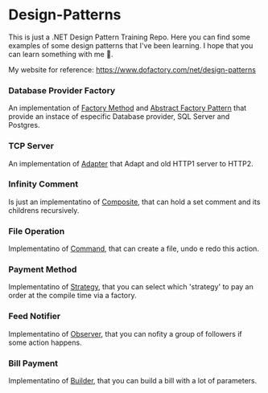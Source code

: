 # Design-Patterns

This is just a .NET Design Pattern Training Repo. Here you can find some examples of some design patterns that I've been learning.
I hope that you can learn something with me 🙂.

My website for reference: https://www.dofactory.com/net/design-patterns 

### **Database Provider Factory**
An implementation of [Factory Method](https://www.dofactory.com/net/factory-method-design-pattern) and [Abstract Factory Pattern](https://www.dofactory.com/net/abstract-factory-design-pattern)
that provide an instace of especific Database provider, SQL Server and Postgres.

### **TCP Server**
An implementation of [Adapter](https://www.dofactory.com/net/adapter-design-pattern) that Adapt and old HTTP1 server to HTTP2.

### **Infinity Comment**
Is just an implementatino of [Composite](https://www.dofactory.com/net/composite-design-pattern), that can hold a set comment and its childrens recursively.

### **File Operation**
Implementatino of [Command](https://www.dofactory.com/net/command-design-pattern), that can create a file, undo e redo this action.

### **Payment Method**
Implementatino of [Strategy](https://www.dofactory.com/net/strategy-design-pattern), that you can select which 'strategy' to pay an order at the compile time via a factory.

### **Feed Notifier**
Implementatino of [Observer](https://www.dofactory.com/net/observer-design-pattern), that you can nofity a group of followers if some action happens.

### **Bill Payment**
Implementatino of [Builder](https://www.dofactory.com/net/builder-design-pattern), that you can build a bill with a lot of parameters.
